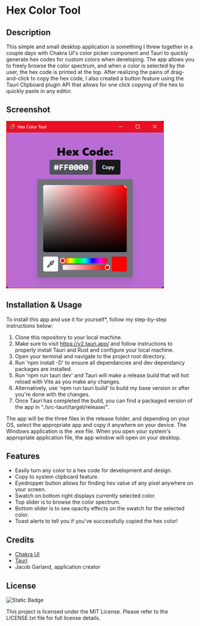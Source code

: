 # Hex Color Tool

## Description

This simple and small desktop application is something I threw together in a couple days with Chakra UI's color picker component and Tauri
to quickly generate hex codes for custom colors when developing. The app allows you to freely browse the color spectrum, and when a color
is selected by the user, the hex code is printed at the top. After realizing the pains of drag-and-click to copy the hex code, I also
created a button feature using the Tauri Clipboard plugin API that allows for one click copying of the hex to quickly paste in any editor.

## Screenshot

![screenshot](./public/Screenshot%202025-06-28%20135933.png)

## Installation & Usage

To install this app and use it for yourself*, follow my step-by-step instructions below:

1. Clone this repository to your local machine.
2. Make sure to visit https://v2.tauri.app/ and follow instructions to properly install Tauri and Rust and configure your local machine.
3. Open your terminal and navigate to the project root directory.
4. Run 'npm install -D' to ensure all dependancies and dev dependancy packages are installed.
5. Run 'npm run tauri dev' and Tauri will make a release build that will hot reload with Vite as you make any changes.
6. Alternatively, use 'npm run tauri build' to build my base version or after you're done with the changes.
7. Once Tauri has completed the build, you can find a packaged version of the app in "./src-tauri/target/release/".

The app will be the three files in the release folder, and depending on your OS, select the appropriate app and copy it anywhere on your device.
The Windows application is the .exe file. When you open your system's appropriate application file, the app window will open on your desktop.

## Features

- Easily turn any color to a hex code for development and design.
- Copy to system clipboard feature.
- Eyedropper button allows for finding hex value of any pixel anywhere on your screen.
- Swatch on bottom right displays currently selected color.
- Top slider is to browse the color spectrum.
- Bottom slider is to see opacity effects on the swatch for the selected color.
- Toast alerts to tell you if you've successfully copied the hex color!

## Credits

- [Chakra UI](https://chakra-ui.com/)
- [Tauri](https://v2.tauri.app/)
- Jacob Garland, application creator

## License

![Static Badge](https://img.shields.io/badge/License-MIT-blue)

This project is licensed under the MIT License. Please refer to the LICENSE.txt file for full license details.
